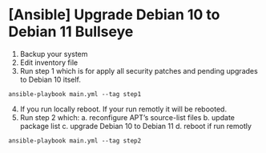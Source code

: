 # [Ansible] Upgrade Debian 10 to Debian 11 Bullseye

1. Backup your system
2. Edit inventory file
3. Run step 1 which is for apply all security patches and pending upgrades to Debian 10 itself.

```console
ansible-playbook main.yml --tag step1
```

4. If you run locally reboot. If your run remotly it will be rebooted.
5. Run step 2 which:
a. reconfigure APT’s source-list files
b. update package list
c. upgrade Debian 10 to Debian 11
d. reboot if run remotly

```console
ansible-playbook main.yml --tag step2
```
